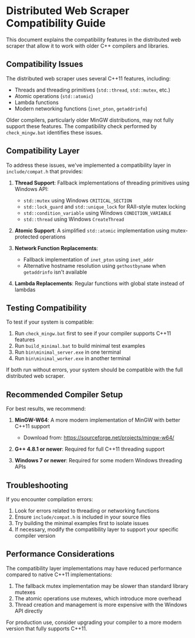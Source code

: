 # Distributed Web Scraper Compatibility Guide

This document explains the compatibility features in the distributed web scraper that allow it to work with older C++ compilers and libraries.

## Compatibility Issues

The distributed web scraper uses several C++11 features, including:
- Threads and threading primitives (`std::thread`, `std::mutex`, etc.)
- Atomic operations (`std::atomic`)
- Lambda functions
- Modern networking functions (`inet_pton`, `getaddrinfo`)

Older compilers, particularly older MinGW distributions, may not fully support these features. The compatibility check performed by `check_mingw.bat` identifies these issues.

## Compatibility Layer

To address these issues, we've implemented a compatibility layer in `include/compat.h` that provides:

1. **Thread Support**: Fallback implementations of threading primitives using Windows API:
   - `std::mutex` using Windows `CRITICAL_SECTION`
   - `std::lock_guard` and `std::unique_lock` for RAII-style mutex locking
   - `std::condition_variable` using Windows `CONDITION_VARIABLE`
   - `std::thread` using Windows `CreateThread`

2. **Atomic Support**: A simplified `std::atomic` implementation using mutex-protected operations

3. **Network Function Replacements**:
   - Fallback implementation of `inet_pton` using `inet_addr`
   - Alternative hostname resolution using `gethostbyname` when `getaddrinfo` isn't available

4. **Lambda Replacements**: Regular functions with global state instead of lambdas

## Testing Compatibility

To test if your system is compatible:

1. Run `check_mingw.bat` first to see if your compiler supports C++11 features
2. Run `build_minimal.bat` to build minimal test examples
3. Run `bin\minimal_server.exe` in one terminal
4. Run `bin\minimal_worker.exe` in another terminal

If both run without errors, your system should be compatible with the full distributed web scraper.

## Recommended Compiler Setup

For best results, we recommend:

1. **MinGW-W64**: A more modern implementation of MinGW with better C++11 support
   - Download from: https://sourceforge.net/projects/mingw-w64/

2. **G++ 4.8.1 or newer**: Required for full C++11 threading support

3. **Windows 7 or newer**: Required for some modern Windows threading APIs

## Troubleshooting

If you encounter compilation errors:

1. Look for errors related to threading or networking functions
2. Ensure `include/compat.h` is included in your source files
3. Try building the minimal examples first to isolate issues
4. If necessary, modify the compatibility layer to support your specific compiler version

## Performance Considerations

The compatibility layer implementations may have reduced performance compared to native C++11 implementations:

1. The fallback mutex implementation may be slower than standard library mutexes
2. The atomic operations use mutexes, which introduce more overhead
3. Thread creation and management is more expensive with the Windows API directly

For production use, consider upgrading your compiler to a more modern version that fully supports C++11. 